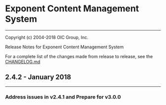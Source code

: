 # Exponent Content Management System

----------

Copyright (c) 2004-2018 OIC Group, Inc.

Release Notes for Exponent Content Management System

For a complete list of the changes made from release to release, see the [CHANGELOG.md](CHANGELOG.md)

## 2.4.2 - January 2018

----------

### Address issues in v2.4.1 and Prepare for v3.0.0